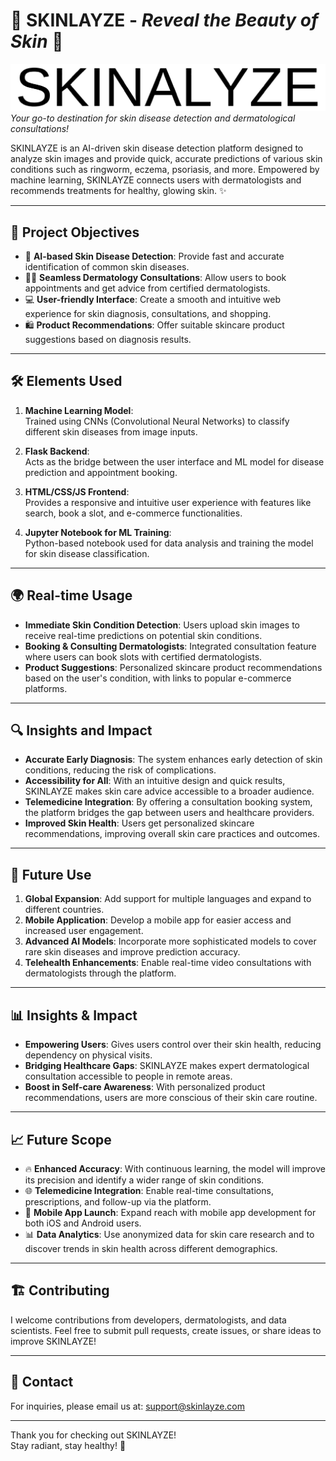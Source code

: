 # 🌟 **SKINLAYZE** - *Reveal the Beauty of Skin* 🌟

![Skinlayze Logo](./static/images/logo1.png)  
*Your go-to destination for skin disease detection and dermatological consultations!*

SKINLAYZE is an AI-driven skin disease detection platform designed to analyze skin images and provide quick, accurate predictions of various skin conditions such as ringworm, eczema, psoriasis, and more. Empowered by machine learning, SKINLAYZE connects users with dermatologists and recommends treatments for healthy, glowing skin. ✨

---

## 🌟 **Project Objectives**
- 🤖 **AI-based Skin Disease Detection**: Provide fast and accurate identification of common skin diseases.
- 🧑‍⚕️ **Seamless Dermatology Consultations**: Allow users to book appointments and get advice from certified dermatologists.
- 💻 **User-friendly Interface**: Create a smooth and intuitive web experience for skin diagnosis, consultations, and shopping.
- 🛍️ **Product Recommendations**: Offer suitable skincare product suggestions based on diagnosis results.

---

## 🛠️ **Elements Used**
1. **Machine Learning Model**:  
   Trained using CNNs (Convolutional Neural Networks) to classify different skin diseases from image inputs.
   
2. **Flask Backend**:  
   Acts as the bridge between the user interface and ML model for disease prediction and appointment booking.

3. **HTML/CSS/JS Frontend**:  
   Provides a responsive and intuitive user experience with features like search, book a slot, and e-commerce functionalities.

4. **Jupyter Notebook for ML Training**:  
   Python-based notebook used for data analysis and training the model for skin disease classification.

---

## 🌍 **Real-time Usage**
- **Immediate Skin Condition Detection**: Users upload skin images to receive real-time predictions on potential skin conditions.
- **Booking & Consulting Dermatologists**: Integrated consultation feature where users can book slots with certified dermatologists.
- **Product Suggestions**: Personalized skincare product recommendations based on the user's condition, with links to popular e-commerce platforms.

---

## 🔍 **Insights and Impact**
- **Accurate Early Diagnosis**: The system enhances early detection of skin conditions, reducing the risk of complications.
- **Accessibility for All**: With an intuitive design and quick results, SKINLAYZE makes skin care advice accessible to a broader audience.
- **Telemedicine Integration**: By offering a consultation booking system, the platform bridges the gap between users and healthcare providers.
- **Improved Skin Health**: Users get personalized skincare recommendations, improving overall skin care practices and outcomes.

---

## 🚀 **Future Use**
1. **Global Expansion**: Add support for multiple languages and expand to different countries.
2. **Mobile Application**: Develop a mobile app for easier access and increased user engagement.
3. **Advanced AI Models**: Incorporate more sophisticated models to cover rare skin diseases and improve prediction accuracy.
4. **Telehealth Enhancements**: Enable real-time video consultations with dermatologists through the platform.

---

## 📊 **Insights & Impact**
- **Empowering Users**: Gives users control over their skin health, reducing dependency on physical visits.
- **Bridging Healthcare Gaps**: SKINLAYZE makes expert dermatological consultation accessible to people in remote areas.
- **Boost in Self-care Awareness**: With personalized product recommendations, users are more conscious of their skin care routine.

---

## 📈 **Future Scope**
- 🔥 **Enhanced Accuracy**: With continuous learning, the model will improve its precision and identify a wider range of skin conditions.
- 🌐 **Telemedicine Integration**: Enable real-time consultations, prescriptions, and follow-up via the platform.
- 📱 **Mobile App Launch**: Expand reach with mobile app development for both iOS and Android users.
- 📊 **Data Analytics**: Use anonymized data for skin care research and to discover trends in skin health across different demographics.

---

## 🏗️ **Contributing**
I welcome contributions from developers, dermatologists, and data scientists. Feel free to submit pull requests, create issues, or share ideas to improve SKINLAYZE!

---

## 📧 **Contact**
For inquiries, please email us at: [support@skinlayze.com](mailto:hrithsaha841@gmail.com)

---

Thank you for checking out SKINLAYZE!  
Stay radiant, stay healthy! 🌟
